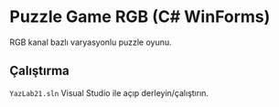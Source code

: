 # Puzzle Game RGB (C# WinForms)

RGB kanal bazlı varyasyonlu puzzle oyunu.

## Çalıştırma
`YazLab21.sln` Visual Studio ile açıp derleyin/çalıştırın.
